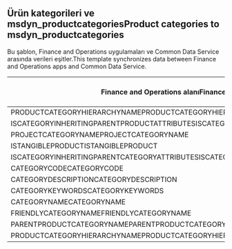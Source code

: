 ## <a name="product-categories-to-msdyn_productcategories"></a><span data-ttu-id="82e81-101">Ürün kategorileri ve msdyn_productcategories</span><span class="sxs-lookup"><span data-stu-id="82e81-101">Product categories to msdyn_productcategories</span></span>

<span data-ttu-id="82e81-102">Bu şablon, Finance and Operations uygulamaları ve Common Data Service arasında verileri eşitler.</span><span class="sxs-lookup"><span data-stu-id="82e81-102">This template synchronizes data between Finance and Operations apps and Common Data Service.</span></span>

<span data-ttu-id="82e81-103">Finance and Operations alanı</span><span class="sxs-lookup"><span data-stu-id="82e81-103">Finance and Operations field</span></span> | <span data-ttu-id="82e81-104">Eşleme türü</span><span class="sxs-lookup"><span data-stu-id="82e81-104">Map type</span></span> | <span data-ttu-id="82e81-105">Diğer Dynamics 365 alanı</span><span class="sxs-lookup"><span data-stu-id="82e81-105">Other Dynamics 365 field</span></span> | <span data-ttu-id="82e81-106">Varsayılan değer</span><span class="sxs-lookup"><span data-stu-id="82e81-106">Default value</span></span>
---|---|---|---
<span data-ttu-id="82e81-107">PRODUCTCATEGORYHIERARCHYNAME</span><span class="sxs-lookup"><span data-stu-id="82e81-107">PRODUCTCATEGORYHIERARCHYNAME</span></span> | = | <span data-ttu-id="82e81-108">msdyn_hierarchy.msdyn_name</span><span class="sxs-lookup"><span data-stu-id="82e81-108">msdyn_hierarchy.msdyn_name</span></span> | 
<span data-ttu-id="82e81-109">ISCATEGORYINHERITINGPARENTPRODUCTATTRIBUTES</span><span class="sxs-lookup"><span data-stu-id="82e81-109">ISCATEGORYINHERITINGPARENTPRODUCTATTRIBUTES</span></span> | >< | <span data-ttu-id="82e81-110">msdyn_isinheritingparentproductattributes</span><span class="sxs-lookup"><span data-stu-id="82e81-110">msdyn_isinheritingparentproductattributes</span></span> | 
<span data-ttu-id="82e81-111">PROJECTCATEGORYNAME</span><span class="sxs-lookup"><span data-stu-id="82e81-111">PROJECTCATEGORYNAME</span></span> | = | <span data-ttu-id="82e81-112">msdyn_projectcategoryname</span><span class="sxs-lookup"><span data-stu-id="82e81-112">msdyn_projectcategoryname</span></span> | 
<span data-ttu-id="82e81-113">ISTANGIBLEPRODUCT</span><span class="sxs-lookup"><span data-stu-id="82e81-113">ISTANGIBLEPRODUCT</span></span> | >< | <span data-ttu-id="82e81-114">msdyn_istangibleproduct</span><span class="sxs-lookup"><span data-stu-id="82e81-114">msdyn_istangibleproduct</span></span> | 
<span data-ttu-id="82e81-115">ISCATEGORYINHERITINGPARENTCATEGORYATTRIBUTES</span><span class="sxs-lookup"><span data-stu-id="82e81-115">ISCATEGORYINHERITINGPARENTCATEGORYATTRIBUTES</span></span> | >< | <span data-ttu-id="82e81-116">msdyn_isinheritingparentcategoryattributes</span><span class="sxs-lookup"><span data-stu-id="82e81-116">msdyn_isinheritingparentcategoryattributes</span></span> | 
<span data-ttu-id="82e81-117">CATEGORYCODE</span><span class="sxs-lookup"><span data-stu-id="82e81-117">CATEGORYCODE</span></span> | = | <span data-ttu-id="82e81-118">msdyn_code</span><span class="sxs-lookup"><span data-stu-id="82e81-118">msdyn_code</span></span> | 
<span data-ttu-id="82e81-119">CATEGORYDESCRIPTION</span><span class="sxs-lookup"><span data-stu-id="82e81-119">CATEGORYDESCRIPTION</span></span> | = | <span data-ttu-id="82e81-120">msdyn_description</span><span class="sxs-lookup"><span data-stu-id="82e81-120">msdyn_description</span></span> | 
<span data-ttu-id="82e81-121">CATEGORYKEYWORDS</span><span class="sxs-lookup"><span data-stu-id="82e81-121">CATEGORYKEYWORDS</span></span> | = | <span data-ttu-id="82e81-122">msdyn_keywords</span><span class="sxs-lookup"><span data-stu-id="82e81-122">msdyn_keywords</span></span> | 
<span data-ttu-id="82e81-123">CATEGORYNAME</span><span class="sxs-lookup"><span data-stu-id="82e81-123">CATEGORYNAME</span></span> | = | <span data-ttu-id="82e81-124">msdyn_name</span><span class="sxs-lookup"><span data-stu-id="82e81-124">msdyn_name</span></span> | 
<span data-ttu-id="82e81-125">FRIENDLYCATEGORYNAME</span><span class="sxs-lookup"><span data-stu-id="82e81-125">FRIENDLYCATEGORYNAME</span></span> | = | <span data-ttu-id="82e81-126">msdyn_friendlycategoryname</span><span class="sxs-lookup"><span data-stu-id="82e81-126">msdyn_friendlycategoryname</span></span> | 
<span data-ttu-id="82e81-127">PARENTPRODUCTCATEGORYNAME</span><span class="sxs-lookup"><span data-stu-id="82e81-127">PARENTPRODUCTCATEGORYNAME</span></span> | = | <span data-ttu-id="82e81-128">msdyn_parentproductcategory.msdyn_name</span><span class="sxs-lookup"><span data-stu-id="82e81-128">msdyn_parentproductcategory.msdyn_name</span></span> | 
<span data-ttu-id="82e81-129">PRODUCTCATEGORYHIERARCHYNAME</span><span class="sxs-lookup"><span data-stu-id="82e81-129">PRODUCTCATEGORYHIERARCHYNAME</span></span> | >> | <span data-ttu-id="82e81-130">msdyn_parentproductcategory.msdyn_hierarchy.msdyn_name</span><span class="sxs-lookup"><span data-stu-id="82e81-130">msdyn_parentproductcategory.msdyn_hierarchy.msdyn_name</span></span> | 
